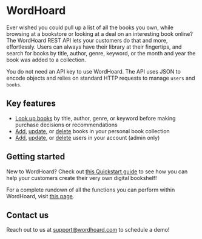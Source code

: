 
# WordHoard

Ever wished you could pull up a list of all the books you own, while browsing at a bookstore or looking at a deal on an interesting book online? The WordHoard REST API lets your customers do that and more, effortlessly. Users can always have their library at their fingertips, and search for books by title, author, genre, keyword, or the month and year the book was added to a collection.

You do not need an API key to use WordHoard. The API uses JSON to encode objects and relies on standard HTTP requests to manage `users` and `books`.

## Key features

* [Look up books](books/tutorials/fetching-a-book-by-property.md) by title, author, genre, or keyword before making purchase decisions or recommendations
* [Add](books/tutorials/adding-a-book.md), [update](books/references/update-a-book.md), or [delete](books/references/delete-a-book.md) books in your personal book collection
* [Add](users/references/add-a-new-user.md), [update](users/references/update-a-user-profile.md), or [delete](users/references/delete-a-user.md) users in your account (admin only)

## Getting started

New to WordHoard? Check out [this Quickstart guide](books/tutorials/quickstart-guide.md) to see how you can help your customers create their very own digital bookshelf!

For a complete rundown of all the functions you can perform within WordHoard, visit [this page](index.md).

## Contact us

Reach out to us at [support@wordhoard.com](mailto:support@wordhoard.com) to schedule a demo!
